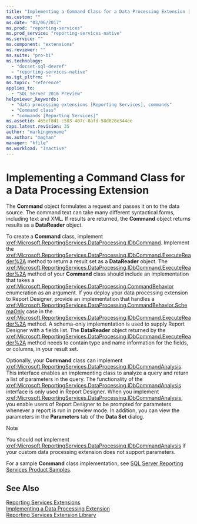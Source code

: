 ```yaml
---
title: "Implementing a Command Class for a Data Processing Extension | Microsoft Docs"
ms.custom: ""
ms.date: "03/06/2017"
ms.prod: "reporting-services"
ms.prod_service: "reporting-services-native"
ms.service: ""
ms.component: "extensions"
ms.reviewer: ""
ms.suite: "pro-bi"
ms.technology: 
  - "docset-sql-devref"
  - "reporting-services-native"
ms.tgt_pltfrm: ""
ms.topic: "reference"
applies_to: 
  - "SQL Server 2016 Preview"
helpviewer_keywords: 
  - "data processing extensions [Reporting Services], commands"
  - "Command class"
  - "commands [Reporting Services]"
ms.assetid: 465ef8d1-c503-407c-8afd-58d620e344ee
caps.latest.revision: 35
author: "markingmyname"
ms.author: "maghan"
manager: "kfile"
ms.workload: "Inactive"
---
```

# Implementing a Command Class for a Data Processing Extension
  The **Command** object formulates a request and passes it on to the data source. The command text can take many different syntactical forms, including text and XML. If results are returned, the **Command** object returns results as a **DataReader** object.  
  
 To create a **Command** class, implement <xref:Microsoft.ReportingServices.DataProcessing.IDbCommand>. Implement the <xref:Microsoft.ReportingServices.DataProcessing.IDbCommand.ExecuteReader%2A> method to return a result set as a **DataReader** object. The <xref:Microsoft.ReportingServices.DataProcessing.IDbCommand.ExecuteReader%2A> method of your **Command** class should include an implementation that takes a <xref:Microsoft.ReportingServices.DataProcessing.CommandBehavior> enumeration as an argument. If you deploy your data processing extension to Report Designer, provide an implementation that handles a <xref:Microsoft.ReportingServices.DataProcessing.CommandBehavior.SchemaOnly> case in the <xref:Microsoft.ReportingServices.DataProcessing.IDbCommand.ExecuteReader%2A> method. A schema-only implementation is used to supply Report Designer with a fields list. The **DataReader** object returned by the <xref:Microsoft.ReportingServices.DataProcessing.IDbCommand.ExecuteReader%2A> method needs to contain type and name information for the fields, or columns, in your result set.  
  
 Optionally, your **Command** class can implement <xref:Microsoft.ReportingServices.DataProcessing.IDbCommandAnalysis>. This interface enables an implementing class to analyze a query and return a list of parameters in the query. The functionality of the <xref:Microsoft.ReportingServices.DataProcessing.IDbCommandAnalysis> interface is only used in Report Designer. When you implement <xref:Microsoft.ReportingServices.DataProcessing.IDbCommandAnalysis>, you enable users of Report Designer to be prompted for parameters whenever a report is run in preview mode. In addition, you can view the parameters in the **Parameters** tab of the **Data Set** dialog.  
  
> [!NOTE]  
>  You should not implement <xref:Microsoft.ReportingServices.DataProcessing.IDbCommandAnalysis> if your custom data processing extension does not support parameters.  
  
 For a sample **Command** class implementation, see [SQL Server Reporting Services Product Samples](http://go.microsoft.com/fwlink/?LinkId=177889).  
  
## See Also  
 [Reporting Services Extensions](../../../reporting-services/extensions/reporting-services-extensions.md)   
 [Implementing a Data Processing Extension](../../../reporting-services/extensions/data-processing/implementing-a-data-processing-extension.md)   
 [Reporting Services Extension Library](../../../reporting-services/extensions/reporting-services-extension-library.md)  
  
  
